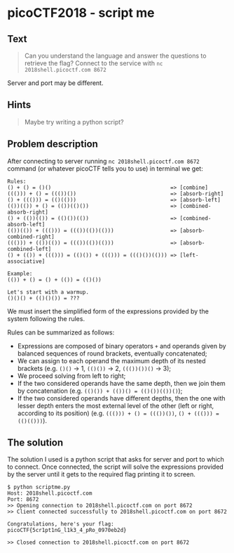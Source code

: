 # picoCTF2018 - script me
## Text
> Can you understand the language and answer the questions to retrieve the flag? Connect to the service with `nc 2018shell.picoctf.com 8672`

Server and port may be different.

## Hints
> Maybe try writing a python script?

## Problem description
After connecting to server running `nc 2018shell.picoctf.com 8672` command (or whatever picoCTF tells you to use) in terminal we get:
```
Rules:
() + () = ()()                                      => [combine]
((())) + () = ((())())                              => [absorb-right]
() + ((())) = (()(()))                              => [absorb-left]
(())(()) + () = (())(()())                          => [combined-absorb-right]
() + (())(()) = (()())(())                          => [combined-absorb-left]
(())(()) + ((())) = ((())(())(()))                  => [absorb-combined-right]
((())) + (())(()) = ((())(())(()))                  => [absorb-combined-left]
() + (()) + ((())) = (()()) + ((())) = ((()())(())) => [left-associative]

Example: 
(()) + () = () + (()) = (()())

Let's start with a warmup.
()()() + (()()()) = ???
```
We must insert the simplified form of the expressions provided by the system following the rules.

Rules can be summarized as follows:
- Expressions are composed of binary operators `+` and operands given by balanced sequences of round brackets, eventually concatenated;
- We can assign to each operand the maximum depth of its nested brackets (e.g. `()()` -> 1, `(()())` -> 2, `((())())()` -> 3);
- We proceed solving from left to right;
- If the two considered operands have the same depth, then we join them by concatenation (e.g. `(()()) + (())() = (()())(())()`);
- If the two considered operands have different depths, then the one with lesser depth enters the most external level of the other (left or right, according to its position) (e.g. `((())) + () = ((())())`, `() + ((())) = (()(()))`).

## The solution
The solution I used is a python script that asks for server and port to which to connect. Once connected, the script will solve the expressions provided by the server until it gets to the required flag printing it to screen.
```
$ python scriptme.py
Host: 2018shell.picoctf.com
Port: 8672
>> Opening connection to 2018shell.picoctf.com on port 8672
>> Client connected successfully to 2018shell.picoctf.com on port 8672

Congratulations, here's your flag: picoCTF{5cr1pt1nG_l1k3_4_pRo_0970eb2d}

>> Closed connection to 2018shell.picoctf.com on port 8672
```
